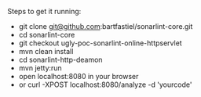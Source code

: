 Steps to get it running:
* git clone git@github.com:bartfastiel/sonarlint-core.git
* cd sonarlint-core
* git checkout ugly-poc-sonarlint-online-httpservlet
* mvn clean install
* cd sonarlint-http-deamon
* mvn jetty:run
* open localhost:8080 in your browser
* or curl -XPOST localhost:8080/analyze -d 'yourcode'

